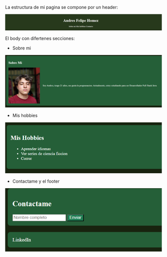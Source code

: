 La estructura de mi pagina se compone por un header:

![portada](./Laboratorio/Images/header.png)


El body con difertenes secciones:

- Sobre mi
  
![sobre_mi](./Laboratorio/Images/sobremi.png)

- Mis hobbies
  
![hobbies](./Laboratorio/Images/hobbies.png)

- Contactame y el footer

![hobbies](./Laboratorio/Images/contactame.png)
